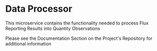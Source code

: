 # Data Processor

This microservice contains the functionality needed to process Flux Reporting Results into Quantity Observations

Please see the Documentation Section on the Project's Repository for additional information



